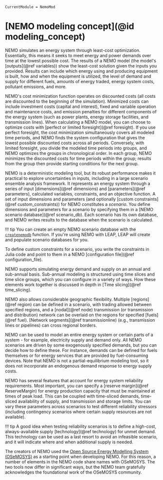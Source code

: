 ```@meta
CurrentModule = NemoMod
```
# [NEMO modeling concept](@id modeling_concept)

NEMO simulates an energy system through least-cost optimization. Essentially, this means it seeks to meet energy and power demands over time at the lowest possible cost. The results of a NEMO model (the model's [outputs](@ref variables)) show the least-cost solution given the inputs you provided. Results can include which energy using and producing equipment is built, how and when the equipment is utilized, the level of demand and supply for different fuels, amounts of energy traded, energy system costs, pollutant emissions, and more. 

NEMO's cost minimization function operates on discounted costs (all costs are discounted to the beginning of the simulation). Minimized costs can include investment costs (capital and interest), fixed and variable operation and maintenance costs, and emission penalties for different components of the energy system (such as power plants, energy storage facilities, and transmission lines). When calculating a NEMO model, you can choose to optimize costs with [perfect or limited foresight](@ref foresight). If you use perfect foresight, the cost minimization simultaneously covers all modeled time periods, and NEMO finds the system configuration that gives the lowest possible discounted costs across all periods. Conversely, with limited foresight, you divide the modeled time periods into groups, and NEMO optimizes the groups in chronological order. In each group, NEMO minimizes the discounted costs for time periods within the group; results from the group then provide starting conditions for the next group.

NEMO is a deterministic modeling tool, but its robust performance makes it practical to explore uncertainties in inputs, including in a large scenario ensemble analysis framework. It represents an energy system through a series of input [dimensions](@ref dimensions) and [parameters](@ref parameters), calculated variables, constraints, and an objective function. A set of input dimensions and parameters (and optionally [custom constraints](@ref custom_constraints)) for NEMO constitutes a *scenario*. You define dimensions and parameters for a scenario by specifying them in a [NEMO scenario database](@ref scenario_db). Each scenario has its own database, and NEMO writes results to the database when the scenario is calculated.

!!! tip
    You can create an empty NEMO scenario database with the [`createnemodb`](@ref) function. If you're using NEMO with LEAP, LEAP will create and populate scenario databases for you.

To define custom constraints for a scenario, you write the constraints in Julia code and point to them in a NEMO [configuration file](@ref configuration_file).

NEMO supports simulating energy demand and supply on an annual and sub-annual basis. Sub-annual modeling is structured using time slices and time slice groups, which you can configure in a variety of ways. How these elements work together is discussed in depth in [Time slicing](@ref time_slicing).

NEMO also allows considerable geographic flexibility. Multiple [regions](@ref region) can be defined in a scenario, with trading allowed between specified regions, and a [nodal](@ref node) transmission (or transmission and distribution) network can be overlaid on the regions for specified [fuels](@ref fuel). [Network segments](@ref transmissionline) (e.g., transmission lines or pipelines) can cross regional borders.

NEMO can be used to model an entire energy system or certain parts of a system - for example, electricity supply and demand only. All NEMO scenarios are driven by some exogenously specified demands, but you can decide how to define these. For instance, demands can be defined for fuels themselves or for energy services that are provided by fuel-consuming devices. Note that NEMO is not a partial-equilibrium modeling tool, so it does not incorporate an endogenous demand response to energy supply costs.

NEMO has several features that account for energy system reliability requirements. Most important, you can specify a [reserve margin](@ref ReserveMargin) for energy production capacity that must be maintained at times of peak load. This can be coupled with time-sliced demands, time-sliced availability of supply, and transmission and storage limits. You can vary these parameters across scenarios to test different reliability stressors (including contingency scenarios where certain supply resources are not available).

!!! tip
    A good idea when testing reliability scenarios is to define a high-cost, always-available supply [technology](@ref technology) for unmet demand. This technology can be used as a last resort to avoid an infeasible scenario, and it will indicate where and when additional supply is needed.

The creators of NEMO used the [Open Source Energy Modelling System (OSeMOSYS)](http://www.osemosys.org/) as a starting point when developing NEMO. For this reason, a number of elements in the NEMO code share names with OSeMOSYS. The two tools now differ in significant ways, but the NEMO team gratefully acknowledges the foundational work of the OSeMOSYS community.
